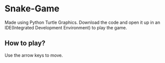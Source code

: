 # Snake-Game
Made using Python Turtle Graphics.
Download the code and open it up in an IDE(Integrated Development Environment) to play the game.

## How to play?
Use the arrow keys to move.

